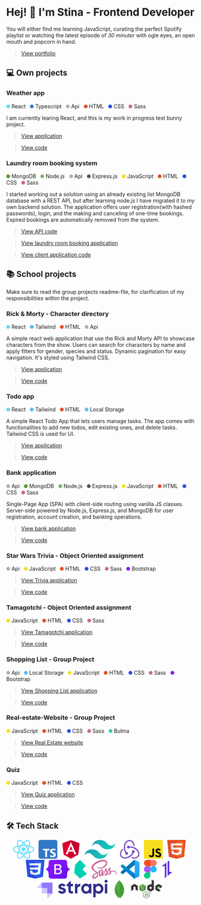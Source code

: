 # Hej! 👋 I'm Stina - Frontend Developer

You will either find me learning JavaScript, curating the perfect Spotify playlist or watching the latest episode of _30 minuter_ with ogle eyes, an open mouth and popcorn in hand.

> [View portfolio](https://stina-nerin.netlify.app/)

## 💻 Own projects

### Weather app

<img  src="./icons/react.svg" alt="React" width="10" height="10"/> React &nbsp;
<img  src="./icons/typescript.svg" alt="Typescript" width="10" height="10"/> Typescript &nbsp;
<img  src="./icons/api.svg" alt="API" width="10" height="10"/> Api &nbsp;
<img  src="./icons/html.svg" alt="HTML" width="10" height="10"/> HTML &nbsp;
<img  src="./icons/css.svg" alt="CSS" width="10" height="10"/> CSS &nbsp;
<img  src="./icons/sass.svg" alt="Sass" width="10" height="10"/> Sass &nbsp;

I am currently learing React, and this is my work in progress test bunny project.

> [View application](https://stormstina-react-weather-app.netlify.app/)

> [View code](https://github.com/stormstina/weather-app)



### Laundry room booking system

<img  src="./icons/mongo.svg" alt="MongoDB" width="10" height="10"/> MongoDB &nbsp;
<img  src="./icons/node.svg" alt="node.js" width="10" height="10"/> Node.js &nbsp;
<img  src="./icons/api.svg" alt="API" width="10" height="10"/> Api &nbsp;
<img  src="./icons/express.svg" alt="express.js" width="10" height="10"/> Express.js &nbsp;
<img  src="./icons/js.svg" alt="JavaScript" width="10" height="10"/> JavaScript &nbsp;
<img  src="./icons/html.svg" alt="HTML" width="10" height="10"/> HTML &nbsp;
<img  src="./icons/css.svg" alt="CSS" width="10" height="10"/> CSS &nbsp;
<img  src="./icons/sass.svg" alt="Sass" width="10" height="10"/> Sass &nbsp;

I started working out a solution using an already existing list MongoDB database with a REST API, but after learning node.js I have migrated it to my own backend solution. The application offers user registration(with hashed passwords), login, and the making and canceling of one-time bookings. Expired bookings are automatically removed from the system. 

> [View API code](https://github.com/stormstina/booking-system-api)

> [View laundry room booking application](https://laundry-room-booking-system-de2d4ba71aff.herokuapp.com)

> [View client application code](https://github.com/stormstina/laundry-room-booking-system)

## 📚 School projects

Make sure to read the group projects readme-file, for clarification of my responsibilities within the project.

### Rick & Morty - Character directory

<img  src="./icons/react.svg" alt="React" width="10" height="10"/> React &nbsp;
<img  src="./icons/tailwind.svg" alt="Tailwind" width="10" height="10"/> Tailwind &nbsp;
<img  src="./icons/html.svg" alt="HTML" width="10" height="10"/> HTML &nbsp;
<img  src="./icons/api.svg" alt="Api" width="10" height="10"/> Api &nbsp;


A simple react web application that use the Rick and Morty API to showcase characters from the show. Users can search for characters by name and apply filters for gender, species and status. Dynamic pagination for easy navigation. It's styled using Tailwind CSS.

> [View application](https://stormstina-rick-and-morty.netlify.app/)

> [View code](https://github.com/stormstina/rick-and-morty)

### Todo app

<img  src="./icons/react.svg" alt="React" width="10" height="10"/> React &nbsp;
<img  src="./icons/tailwind.svg" alt="Tailwind" width="10" height="10"/> Tailwind &nbsp;
<img  src="./icons/html.svg" alt="HTML" width="10" height="10"/> HTML &nbsp;
<img  src="./icons/local.svg" alt="Local Storage" width="10" height="10"/> Local Storage &nbsp;


A simple React Todo App that lets users manage tasks. The app comes with functionalities to add new todos, edit existing ones, and delete tasks. Tailwind CSS is used for UI.

> [View application](https://stormstina-todo-list.netlify.app/)

> [View code](https://github.com/stormstina/todo-list)

### Bank application

<img  src="./icons/api.svg" alt="API" width="10" height="10"/> Api &nbsp;
<img  src="./icons/mongo.svg" alt="MongoDB" width="10" height="10"/> MongoDB &nbsp;
<img  src="./icons/node.svg" alt="node.js" width="10" height="10"/> Node.js &nbsp;
<img  src="./icons/express.svg" alt="express.js" width="10" height="10"/> Express.js &nbsp;
<img  src="./icons/js.svg" alt="JavaScript" width="10" height="10"/> JavaScript &nbsp;
<img  src="./icons/html.svg" alt="HTML" width="10" height="10"/> HTML &nbsp;
<img  src="./icons/css.svg" alt="CSS" width="10" height="10"/> CSS &nbsp;
<img  src="./icons/sass.svg" alt="Sass" width="10" height="10"/> Sass &nbsp;

Single-Page App (SPA) with client-side routing using vanilla JS classes. Server-side powered by Node.js, Express.js, and MongoDB for user registration, account creation, and banking operations.

> [View bank application](https://express-bank.herokuapp.com/)

> [View code](https://github.com/stormstina/mongoDB-bank)

### Star Wars Trivia - Object Oriented assignment

<img  src="./icons/api.svg" alt="API" width="10" height="10"/> Api &nbsp;
<img  src="./icons/js.svg" alt="JavaScript" width="10" height="10"/> JavaScript &nbsp;
<img  src="./icons/html.svg" alt="HTML" width="10" height="10"/> HTML &nbsp;
<img  src="./icons/css.svg" alt="CSS" width="10" height="10"/> CSS &nbsp;
<img  src="./icons/sass.svg" alt="Sass" width="10" height="10"/> Sass &nbsp;
<img  src="./icons/bootstrap.svg" alt="Bootstrap" width="10" height="10"/> Bootstrap &nbsp;

> [View Trivia application](https://stormstina.github.io/star-wars-trivia/)

> [View code](https://github.com/stormstina/star-wars-trivia)

### Tamagotchi - Object Oriented assignment

<img  src="./icons/js.svg" alt="JavaScript" width="10" height="10"/> JavaScript &nbsp;
<img  src="./icons/html.svg" alt="HTML" width="10" height="10"/> HTML &nbsp;
<img  src="./icons/css.svg" alt="CSS" width="10" height="10"/> CSS &nbsp;
<img  src="./icons/sass.svg" alt="Sass" width="10" height="10"/> Sass &nbsp;

> [View Tamagotchi application](https://stormstina.github.io/tamagotchi/)

> [View code](https://github.com/stormstina/tamagotchi)

### Shopping List - Group Project

<img  src="./icons/api.svg" alt="API" width="10" height="10"/> Api &nbsp;
<img  src="./icons/local.svg" alt="Local Storage" width="10" height="10"/> Local Storage &nbsp;
<img  src="./icons/js.svg" alt="JavaScript" width="10" height="10"/> JavaScript &nbsp;
<img  src="./icons/html.svg" alt="HTML" width="10" height="10"/> HTML &nbsp;
<img  src="./icons/css.svg" alt="CSS" width="10" height="10"/> CSS &nbsp;
<img  src="./icons/sass.svg" alt="Sass" width="10" height="10"/> Sass &nbsp;
<img  src="./icons/bootstrap.svg" alt="Bootstrap" width="10" height="10"/> Bootstrap &nbsp;

> [View Shopping List application](https://stormstina.github.io/my-lists/index.html)

> [View code](https://github.com/stormstina/my-lists)

### Real-estate-Website - Group Project

<img  src="./icons/js.svg" alt="JavaScript" width="10" height="10"/> JavaScript &nbsp;
<img  src="./icons/html.svg" alt="HTML" width="10" height="10"/> HTML &nbsp;
<img  src="./icons/css.svg" alt="CSS" width="10" height="10"/> CSS &nbsp;
<img  src="./icons/sass.svg" alt="Sass" width="10" height="10"/> Sass &nbsp;
<img  src="./icons/bulma.svg" alt="Bulma" width="10" height="10"/> Bulma &nbsp;

> [View Real Estate website](https://stormstina.github.io/Real-Estate-website/)

> [View code](https://github.com/stormstina/Real-Estate-website)

### Quiz

<img  src="./icons/js.svg" alt="JavaScript" width="10" height="10"/> JavaScript &nbsp;
<img  src="./icons/html.svg" alt="HTML" width="10" height="10"/> HTML &nbsp;
<img  src="./icons/css.svg" alt="CSS" width="10" height="10"/> CSS &nbsp;

> [View Quiz application](https://stormstina.github.io/Ankademin-quiz/)

> [View code](https://github.com/stormstina/Ankademin-quiz)

## 🛠️ Tech Stack

<div align="center">

<img  src="./logos/React-icon.svg.png" alt="React" height="50"/> &nbsp;
<img  src="./logos/Typescript_logo.svg" alt="Typescript" height="50"/> &nbsp;
<img  src="./logos/angular.png" alt="Angular" height="50"/> &nbsp;
<img  src="./logos/tailwind.png" alt="Tailwind" height="50"/> &nbsp;
<img  src="./logos/redux.svg" alt="Redux" height="50"/> &nbsp;
<img  src="./logos/JsLogo.svg" alt="JavaScript Logo" width="50" height="50"/> &nbsp;
<img  src="./logos/HtmlLogo.svg" alt="HTML Logo" width="50" height="50"/> &nbsp;
<img  src="./logos/CssLogo.svg" alt="CSS Logo" width="50" height="50"/>
<img  src="./logos/BootstrapLogo.svg" alt="Bootstrap Logo" height="50"/> &nbsp;
<img  src="./logos/BulmaLogo.svg" alt="Bulma Logo" height="50"/> &nbsp;
<img  src="./logos/SassLogo.svg" alt="Sass Logo" height="50"/> &nbsp;
<img  src="https://raw.githubusercontent.com/devicons/devicon/1119b9f84c0290e0f0b38982099a2bd027a48bf1/icons/vscode/vscode-original.svg" alt="VSCode" width="50" height="50"/> &nbsp;
<img  src="./logos/FigmaLogo.svg" alt="Figma Logo" height="50"/> &nbsp;
<img  src="./logos/axios.png" alt="Axios Logo" height="50"/> &nbsp;
<img  src="./logos/strapi.png" alt="Strapi Logo" height="50"/> &nbsp;
<img  src="./logos/mongo.png" alt="MongoDB Logo" height="50"/> &nbsp;
<img  src="./logos/nodejs.png" alt="Node.js Logo" height="50"/> &nbsp;

</div>
